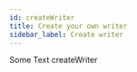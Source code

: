 ```yaml
---
id: createWriter
title: Create your own writer
sidebar_label: Create writer
---
```




Some Text createWriter
